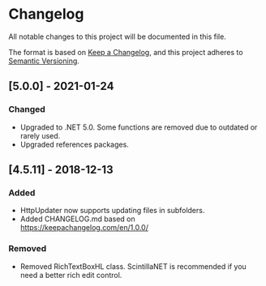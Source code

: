 # Changelog
All notable changes to this project will be documented in this file.

The format is based on [Keep a Changelog](https://keepachangelog.com/en/1.0.0/),
and this project adheres to [Semantic Versioning](https://semver.org/spec/v2.0.0.html).

## [5.0.0] - 2021-01-24

### Changed
 - Upgraded to .NET 5.0. Some functions are removed due to outdated or rarely used.
 - Upgraded references packages.

## [4.5.11] - 2018-12-13

### Added
 - HttpUpdater now supports updating files in subfolders.
 - Added CHANGELOG.md based on https://keepachangelog.com/en/1.0.0/

### Removed
 - Removed RichTextBoxHL class. ScintillaNET is recommended if you need a better rich edit control.